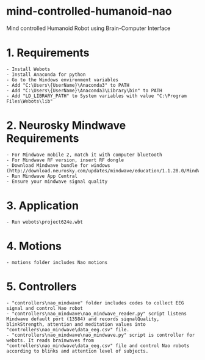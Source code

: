 # mind-controlled-humanoid-nao
Mind controlled Humanoid Robot using Brain-Computer Interface

# 1. Requirements
	- Install Webots
	- Install Anaconda for python
	- Go to the Windows environment variables
	- Add "C:\Users\{UserName}\Anaconda3" to PATH
	- Add "C:\Users\{UserName}\Anaconda3\Library\bin" to PATH
	- Add "LD_LIBRARY_PATH" to System variables with value "C:\Program Files\Webots\lib"

# 2. Neurosky Mindwave Requirements
	- For Mindwave mobile 2, match it with computer bluetooth
	- For Mindwave RF version, insert RF dongle
	- Download Mindwave bundle for windows (http://download.neurosky.com/updates/mindwave/education/1.1.28.0/MindWave.zip)
	- Run Mindwave App Central
	- Ensure your mindwave signal quality
	
# 3. Application
	- Run webots\project624e.wbt
	
# 4. Motions
	- motions folder includes Nao motions

# 5. Controllers
	- "controllers\nao_mindwave" folder includes codes to collect EEG signal and control Nao robot
	- "controllers\nao_mindwave\nao_mindwave_reader.py" script listens Mindwave default port (13584) and records siqnalQuality, blinkStrength, attention and meditation values into "controllers\nao_mindwave\data_eeg.csv" file.
	- "controllers\nao_mindwave\nao_mindwave.py" script is controller for webots. It reads brainwaves from "controllers\nao_mindwave\data_eeg.csv" file and control Nao robots according to blinks and attention level of subjects.
